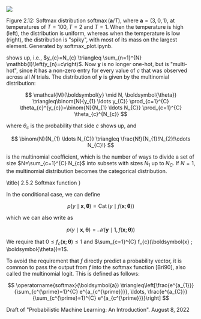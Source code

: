 ![](https://cdn.mathpix.com/cropped/2024_06_13_0d3c3fabafab878573b2g-1.jpg?height=362&width=941&top_left_y=204&top_left_x=545)

Figure 2.12: Softmax distribution $\operatorname{softmax}(\boldsymbol{a} / T)$, where $\boldsymbol{a}=(3,0,1)$, at temperatures of $T=100, T=2$ and $T=1$. When the temperature is high (left), the distribution is uniform, whereas when the temperature is low (right), the distribution is "spiky", with most of its mass on the largest element. Generated by softmax_plot.ipynb.

shows up, i.e., $y_{c}=N_{c} \triangleq \sum_{n=1}^{N} \mathbb{I}\left(y_{n}=c\right)$. Now $\boldsymbol{y}$ is no longer one-hot, but is "multi-hot", since it has a non-zero entry for every value of $c$ that was observed across all $N$ trials. The distribution of $\boldsymbol{y}$ is given by the multinomial distribution:

$$
\mathcal{M}(\boldsymbol{y} \mid N, \boldsymbol{\theta}) \triangleq\binom{N}{y_{1} \ldots y_{C}} \prod_{c=1}^{C} \theta_{c}^{y_{c}}=\binom{N}{N_{1} \ldots N_{C}} \prod_{c=1}^{C} \theta_{c}^{N_{c}}
$$

where $\theta_{c}$ is the probability that side $c$ shows up, and

$$
\binom{N}{N_{1} \ldots N_{C}} \triangleq \frac{N!}{N_{1}!N_{2}!\cdots N_{C}!}
$$

is the multinomial coefficient, which is the number of ways to divide a set of size $N=\sum_{c=1}^{C} N_{c}$ into subsets with sizes $N_{1}$ up to $N_{C}$. If $N=1$, the multinomial distribution becomes the categorical distribution.

\title{
2.5.2 Softmax function
}

In the conditional case, we can define

$$
p(y \mid \boldsymbol{x}, \boldsymbol{\theta})=\operatorname{Cat}(y \mid f(\boldsymbol{x} ; \boldsymbol{\theta}))
$$

which we can also write as

$$
p(y \mid \boldsymbol{x}, \boldsymbol{\theta})=\mathcal{M}(\boldsymbol{y} \mid 1, f(\boldsymbol{x} ; \boldsymbol{\theta}))
$$

We require that $0 \leq f_{c}(\boldsymbol{x} ; \boldsymbol{\theta}) \leq 1$ and $\sum_{c=1}^{C} f_{c}(\boldsymbol{x} ; \boldsymbol{\theta})=1$.

To avoid the requirement that $f$ directly predict a probability vector, it is common to pass the output from $f$ into the softmax function [Bri90], also called the multinomial logit. This is defined as follows:

$$
\operatorname{softmax}(\boldsymbol{a}) \triangleq\left[\frac{e^{a_{1}}}{\sum_{c^{\prime}=1}^{C} e^{a_{c^{\prime}}}}, \ldots, \frac{e^{a_{C}}}{\sum_{c^{\prime}=1}^{C} e^{a_{c^{\prime}}}}\right]
$$

Draft of "Probabilistic Machine Learning: An Introduction". August 8, 2022